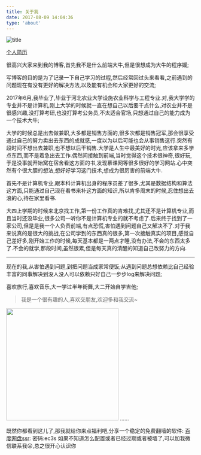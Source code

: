 ```yaml
---
title: 关于我
date: 2017-08-09 14:04:36
type: 'about'
---
```

![title](https://timgsa.baidu.com/timg?image&quality=80&size=b9999_10000&sec=1503974329&di=1d9b75f4b068d20bfcb7e94fbd591e43&imgtype=jpg&er=1&src=http%3A%2F%2Fcdnq.duitang.com%2Fuploads%2Fitem%2F201401%2F01%2F20140101135925_nFh5B.jpeg)

[个人简历](https://hacknical.com/resume/S1VKezRp-?locale=zh)


很高兴大家来到我的博客,首先我不是什么前端大牛,但是很想成为大牛的程序媛;

写博客的目的是为了记录一下自己学习的过程,然后经常回过头来看看,之前遇到的问题现在有没有更好的解决方法,以及能有机会和大家更好的交流;

2017年6月,我毕业了,毕业于河北农业大学设施农业科学与工程专业.对,我大学学的专业并不是计算机,刚上大学的时候就一直在想自己以后要干点什么,对农业并不是很感兴趣,没打算考研,也没打算考公务员,不太适合官场,只想通过自己的能力成为一个技术大牛;

大学的时候总是出去做兼职,大多都是销售方面的,很多次都是销售冠军,那会很享受通过自己的努力卖出去东西的成就感,一度以为以后可能也会从事销售这行.突然有段时间不想出去兼职,也不想以后干销售.大学是人生中最美好的时光,应该拿来多学点东西,而不是着急出去工作.偶然间接触到前端,当时觉得这个技术很神奇,很好玩,于是没事就开始窝在宿舍看这方面的书,发现慕课网等很多很好的学习网站.心中突然有个很大胆的想法,想好好学习这门技术,想成为很厉害的前端大牛.

首先不是计算机专业,跟本科计算机出身的程序员差了很多,尤其是数据结构和算法这方面,只能通过自己现在看书来补这方面的知识,所以肯多周末的时候,忍住想出去浪的心,待在家里看书.


大四上学期的时候来北京找工作,第一份工作真的肯难找,尤其还不是计算机专业,而且当时还没毕业,很多公司一听你不是计算机专业的就不考虑了.后来终于找到了一家公司,但是是我一个人负责前端,有点恐慌,害怕遇到问题自己又解决不了.对于我来说真的是很大的挑战,在公司学到的东西真的很多,第一次接触真实的项目,感觉自己差好多,刚开始工作的时候,每天基本都是一两点才睡,没有办法,不会的东西太多了.不会的就学,那段时间,虽然很累,但是每天真的清醒的知道自己改努力的方向.

------

现在的我,从害怕遇到问题,到把问题当成家常便饭;从遇到问题总想依赖比自己经验丰富的同事解决到没人没人可以依赖只好自己一步步log来解决问题;

喜欢旅行,喜欢音乐,大一学过半年街舞,大二开始自学吉他;

> 我是一个很有趣的人,喜欢交朋友,欢迎多和我交流~


<img src="http://oo4xdz5i0.bkt.clouddn.com/wechat.jpg" style="width: 300px;"/>
......

既然你都看到这儿了,那我就给你来点福利吧,分享一个稳定的免费翻墙的软件:
[百度网盘ssr](http://pan.baidu.com/s/1gfpgBXh): 密码:ec3s
如果不知道怎么配置或者已经过期或者被墙了,可以加我微信联系我😝,总之很开心认识你

